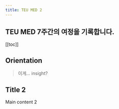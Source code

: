 ```yaml
---
title: TEU MED 2
---
```



## TEU MED 7주간의 여정을 기록합니다.

[[toc]]


<!-- Main 1 -->

## Orientation

> 이게... insight?


<!-- Main 2 -->

## Title 2
Main content 2


